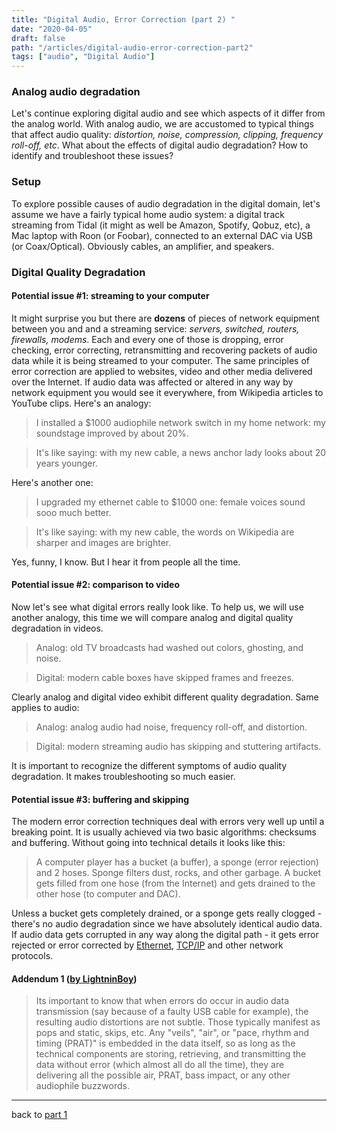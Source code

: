 ```yaml
---
title: "Digital Audio, Error Correction (part 2) "
date: "2020-04-05"
draft: false
path: "/articles/digital-audio-error-correction-part2"
tags: ["audio", "Digital Audio"]
---
```


### Analog audio degradation

Let's continue exploring digital audio and see which aspects of it differ from the analog world. With analog audio, we are accustomed to typical things that affect audio quality: *distortion, noise, compression, clipping, frequency roll-off, etc*. What about the effects of digital audio degradation? How to identify and troubleshoot these issues?

### Setup

To explore possible causes of audio degradation in the digital domain, let's assume we have a fairly typical home audio system: a digital track streaming from Tidal (it might as well be Amazon, Spotify, Qobuz, etc), a Mac laptop with Roon (or Foobar), connected to an external DAC via USB (or Coax/Optical). Obviously cables, an amplifier, and speakers.

### Digital Quality Degradation

#### Potential issue #1: streaming to your computer

It might surprise you but there are **dozens** of pieces of network equipment between you and and a streaming service: *servers, switched, routers, firewalls, modems*. Each and every one of those is dropping, error checking, error correcting, retransmitting and recovering packets of audio data while it is being streamed to your computer. The same principles of error correction are applied to websites, video and other media delivered over the Internet. If audio data was affected or altered in any way by network equipment you would see it everywhere, from Wikipedia articles to YouTube clips. Here's an analogy:

> I installed a $1000 audiophile network switch in my home network:
> my soundstage improved by about 20%.

> It's like saying:
> with my new cable, a news anchor lady looks about 20 years younger.

Here's another one:

> I upgraded my ethernet cable to $1000 one:
> female voices sound sooo much better.

> It's like saying:
> with my new cable, the words on Wikipedia are sharper and images are brighter.

Yes, funny, I know. But I hear it from people all the time.

#### Potential issue #2: comparison to video

Now let's see what digital errors really look like. To help us, we will use another analogy, this time we will compare analog and digital quality degradation in videos.

> Analog: old TV broadcasts had washed out colors, ghosting, and noise.

> Digital: modern cable boxes have skipped frames and freezes.

Clearly analog and digital video exhibit different quality degradation. Same applies to audio:

> Analog: analog audio had noise, frequency roll-off, and distortion.

> Digital: modern streaming audio has skipping and stuttering artifacts.

It is important to recognize the different symptoms of audio quality degradation. It makes troubleshooting so much easier.

#### Potential issue #3: buffering and skipping

The modern error correction techniques deal with errors very well up until a breaking point. It is usually achieved via two basic algorithms: checksums and buffering. Without going into technical details it looks like this:

> A computer player has a bucket (a buffer), a sponge (error rejection) and 2 hoses.
> Sponge filters dust, rocks, and other garbage.
> A bucket gets filled from one hose (from the Internet)
> and gets drained to the other hose (to computer and DAC).

Unless a bucket gets completely drained, or a sponge gets really clogged - there's no audio degradation since we have absolutely identical audio data. If audio data gets corrupted in any way along the digital path - it gets error rejected or error corrected by [Ethernet](https://en.wikipedia.org/wiki/Ethernet), [TCP/IP](https://en.wikipedia.org/wiki/Internet_protocol_suite) and other network protocols.

#### Addendum 1 ([by LightninBoy](https://www.audiosciencereview.com/forum/index.php?threads/digital-audio-articles-i-wrote.12615/#post-378324))

> Its important to know that when errors do occur in audio data transmission (say because of a faulty USB cable for example), the resulting audio distortions are not subtle. Those typically manifest as pops and static, skips, etc. Any "veils", "air", or "pace, rhythm and timing (PRAT)" is embedded in the data itself, so as long as the technical components are storing, retrieving, and transmitting the data without error (which almost all do all the time), they are delivering all the possible air, PRAT, bass impact, or any other audiophile buzzwords.

---
back to [part 1](/articles/digital-audio-myths-part1)
